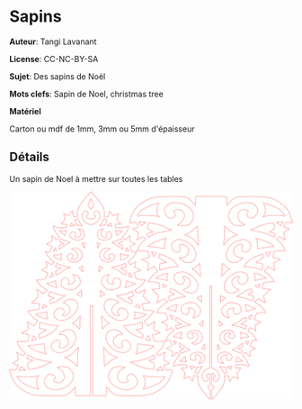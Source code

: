 Sapins
======

**Auteur**: Tangi Lavanant

**License**: CC-NC-BY-SA

**Sujet**: Des sapins de Noël

**Mots clefs**: Sapin de Noel, christmas tree

**Matériel**

Carton ou mdf de 1mm, 3mm ou 5mm d'épaisseur

Détails
--------
Un sapin de Noel à mettre sur toutes les tables

![sapin](sapin.png)

